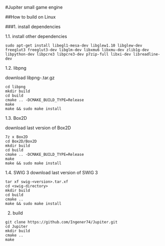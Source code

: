 #Jupiter small game engine

##How to build on Linux

###1. install dependencies

1.1. install other dependencies

```
sudo apt-get install libegl1-mesa-dev libglew1.10 libglew-dev freeglut3 freeglut3-dev libglm-dev libxmu6 libxmu-dev zlib1g-dev libpython-dev libpcre3 libpcre3-dev p7zip-full libxi-dev libreadline-dev 
```

1.2. libpng 

download libpng-<version>.tar.gz

```
cd libpng
mkdir build
cd build
cmake .. -DCMAKE_BUILD_TYPE=Release
make
make && sudo make install
```

1.3. Box2D

download last version of Box2D

```
7z x Box2D
cd Box2D/Box2D
mkdir build
cd build
cmake .. -DCMAKE_BUILD_TYPE=Release
make
make && sudo make install
```

1.4. SWIG 3
download last version of SWIG 3
```
tar xf swig-<version>.tar.xf
cd <swig-directory>
mkdir build
cd build
cmake ..
make && sudo make install
```

2. build

```
git clone https://github.com/Ingener74/Jupiter.git
cd Jupiter
mkdir build
cmake ..
make
```
